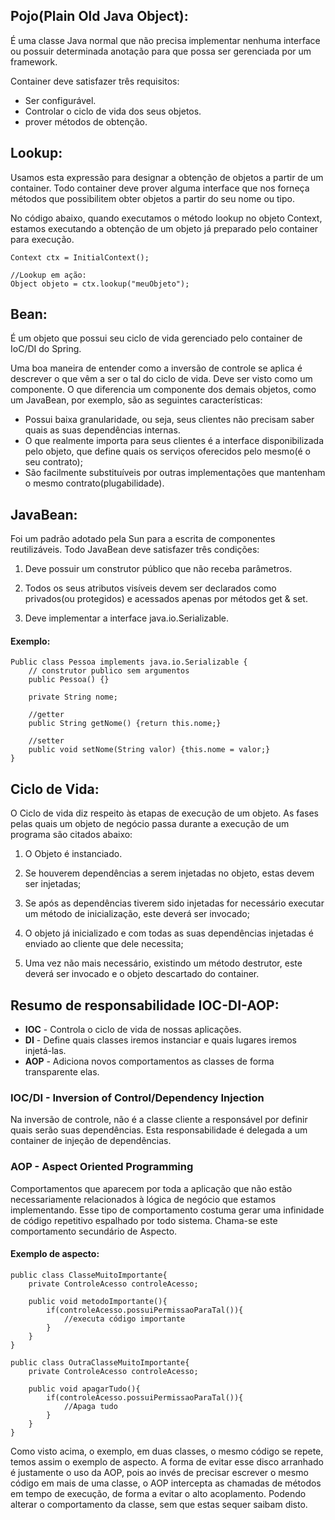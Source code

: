 ## **Pojo(Plain Old Java Object):** 

É uma classe Java normal que não precisa implementar nenhuma interface ou possuir determinada anotação para que possa ser gerenciada por um framework.

Container deve satisfazer três requisitos: 

- Ser configurável.
- Controlar o ciclo de vida dos seus objetos.
- prover métodos de obtenção.

## **Lookup:**

Usamos esta expressão para designar a obtenção de objetos a partir de um container.
Todo container deve prover alguma interface que nos forneça métodos que possibilitem obter objetos a partir do seu nome ou tipo.

No código abaixo, quando executamos o método lookup no objeto Context, estamos executando a obtenção de um objeto já preparado pelo container para execução.

	Context ctx = InitialContext();

	//Lookup em ação:
	Object objeto = ctx.lookup("meuObjeto");



## **Bean:** 

É um objeto que possui seu ciclo de vida gerenciado pelo container de IoC/DI do Spring.

Uma boa maneira de entender como a inversão de controle se aplica é descrever o que vêm a ser o tal do ciclo de vida. Deve ser visto como um componente. O que diferencia um componente dos demais objetos, como um JavaBean, por exemplo, são as seguintes características:

- Possui baixa granularidade, ou seja, seus clientes não precisam saber quais as suas dependências internas.
- O que realmente importa para seus clientes é a interface disponibilizada pelo objeto, que define quais os serviços oferecidos pelo mesmo(é o seu contrato);
- São facilmente substituíveis por outras implementações que mantenham o mesmo contrato(plugabilidade).

## **JavaBean:**

Foi um padrão adotado pela Sun para a escrita de componentes reutilizáveis. Todo JavaBean deve satisfazer três condições:

1. Deve possuir um construtor público que não receba parâmetros.

3. Todos os seus atributos visíveis devem ser declarados como privados(ou protegidos) e acessados apenas por métodos get & set.

5. Deve implementar a interface java.io.Serializable.

#### **Exemplo:**

	Public class Pessoa implements java.io.Serializable {
		// construtor publico sem argumentos
		public Pessoa() {}

		private String nome;

		//getter
		public String getNome() {return this.nome;}

		//setter
		public void setNome(String valor) {this.nome = valor;}
	}


## **Ciclo de Vida:**

O Ciclo de vida diz respeito às etapas de execução de um objeto. As fases pelas quais um objeto de negócio passa durante a execução de um programa são citados abaixo:

1. O Objeto é instanciado.
2. Se houverem dependências a serem injetadas no objeto, estas devem ser injetadas;

4. Se após as dependências tiverem sido injetadas for necessário executar um método de inicialização, este deverá ser invocado;

6. O objeto já inicializado e com todas as suas dependências injetadas é enviado ao cliente que dele necessita;

8. Uma vez não mais necessário, existindo um método destrutor, este deverá ser invocado e o objeto descartado do container.

## **Resumo de responsabilidade IOC-DI-AOP:**
	
- **IOC** - Controla o ciclo de vida de nossas aplicações.
- **DI** - Define quais classes iremos instanciar e quais lugares iremos injetá-las.
- **AOP** - Adiciona novos comportamentos as classes de forma transparente elas.

### **IOC/DI** - Inversion of Control/Dependency Injection

Na inversão de controle, não é a classe cliente a responsável por definir quais serão suas dependências.
Esta responsabilidade é delegada a um container de injeção de dependências.

### **AOP - Aspect Oriented Programming**

Comportamentos que aparecem por toda a aplicação que não estão necessariamente relacionados à lógica de negócio
que estamos implementando. Esse tipo de comportamento costuma gerar uma infinidade de código repetitivo espalhado por todo sistema. Chama-se este comportamento secundário de Aspecto.

#### **Exemplo de aspecto:**

	public class ClasseMuitoImportante{
		private ControleAcesso controleAcesso;

		public void metodoImportante(){
			if(controleAcesso.possuiPermissaoParaTal()){
				//executa código importante
			}
		} 
	}

	public class OutraClasseMuitoImportante{
		private ControleAcesso controleAcesso;

		public void apagarTudo(){
			if(controleAcesso.possuiPermissaoParaTal()){
				//Apaga tudo
			}
		} 
	}

Como visto acima, o exemplo, em duas classes, o mesmo código se repete, temos assim o exemplo de aspecto.
A forma de evitar esse disco arranhado é justamente o uso da AOP, pois ao invés de precisar escrever
o mesmo código em mais de uma classe, o AOP intercepta as chamadas de métodos em tempo de execução, de forma a evitar o alto acoplamento. Podendo alterar o comportamento da classe, sem que estas sequer saibam disto.
